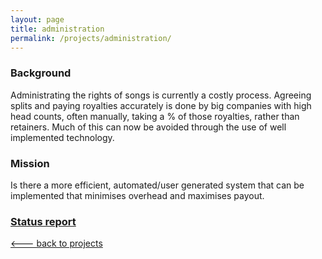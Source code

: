 ```yaml
---
layout: page
title: administration
permalink: /projects/administration/
---
```


### Background

Administrating the rights of songs is currently a costly process. Agreeing splits and paying royalties accurately is done by big companies with high head counts, often manually, taking a % of those royalties, rather than retainers. Much of this can now be avoided through the use of well implemented technology.

### Mission

Is there a more efficient, automated/user generated system that can be implemented that minimises overhead and maximises payout.

### [Status report](/soundlabs/projects/administration/status/)

[<--- back to projects](/soundlabs/projects/)
